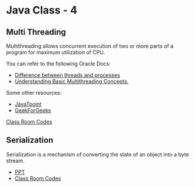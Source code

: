 # Java Class - 4

## Multi Threading

Multithreading allows concurrent execution of two or more parts of a program for maximum utilization of CPU. 

You can refer to the following Oracle Docs: 
- [Difference between threads and processes](https://docs.oracle.com/javase/tutorial/essential/concurrency/procthread.html) 
- [Understanding Basic Multithreading Concepts.](https://docs.oracle.com/cd/E19455-01/806-5257/6je9h032e/index.html)

Some other resources:
- [JavaTpoint](https://www.javatpoint.com/multithreading-in-java)
- [GeekForGeeks](https://www.geeksforgeeks.org/multithreading-in-java/)

[Class Room Codes]()


## Serialization

Serialization is a mechanism of converting the state of an object into a byte stream. 

- [PPT](Serialization.pdf)
- [Class Room Codes]()
